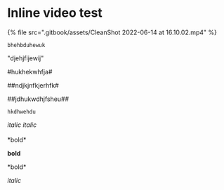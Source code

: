 # Inline video test

{% file src=".gitbook/assets/CleanShot 2022-06-14 at 16.10.02.mp4" %}

`bhehbduhewuk`

"djehjfijewij"

\#hukhekwhfja#

\##ndjkjnfkjerhfk#

\##jdhukwdhjfsheu##

`hkdhwehdu`

_italic_ _italic_ \
\
\*bold\*

**bold**

\*bold\*

_italic_

